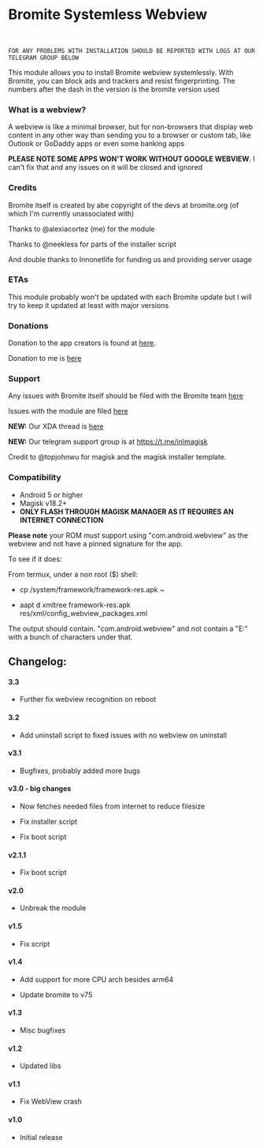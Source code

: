 <h1>Bromite Systemless Webview</h1>
<br>
	
	FOR ANY PROBLEMS WITH INSTALLATION SHOULD BE REPORTED WITH LOGS AT OUR TELEGRAM GROUP BELOW
	
This module allows you to install Bromite webview systemlessly. With Bromite, you can block ads and trackers and resist fingerprinting. The numbers after the dash in the version is the bromite version used

<h3>What is a webview?</h3>

A webview is like a minimal browser, but for non-browsers that display web content in any other way than sending you to a browser or custom tab, like Outlook or GoDaddy apps or even some banking apps

**PLEASE NOTE SOME APPS WON'T WORK WITHOUT GOOGLE WEBVIEW**. I can't fix that and any issues on it will be closed and ignored

<h3>Credits</h3>

Bromite itself is created by abe copyright of the devs at bromite.org (of which I'm currently unassociated with)

Thanks to @alexiacortez (me) for the module

Thanks to @neekless for parts of the installer script

And double thanks to Innonetlife for funding us and providing server usage

<h3> ETAs</h3>

This module probably won't be updated with each Bromite update but I will try to keep it updated at least with major versions

<h3> Donations </h3>

Donation to the app creators is found at [here](https://www.paypal.com/cgi-bin/webscr?cmd=_s-xclick&hosted_button_id=LC7Q6A3UAQPY8). 

Donation to me is [here](https://paypal.me/innonetlife)

<h3> Support </h3>

Any issues with Bromite itself should be filed with the Bromite team [here](https://github.com/bromite/bromite/issues)

Issues with the module are filed [here](https://github.com/alexa-v2/magisk-module-installer/issues)

**NEW:** Our XDA thread is [here](https://forum.xda-developers.com/android/software/bromite-magisk-module-t3936964)

**NEW:** Our telegram support group is at https://t.me/inlmagisk

Credit to @topjohnwu for magisk and the magisk installer template.

<h3>Compatibility</h3>

- Android 5 or higher
- Magisk v18.2+
- **ONLY FLASH THROUGH MAGISK MANAGER AS IT REQUIRES AN INTERNET CONNECTION**

**Please note** your ROM must support using "com.android.webview" as the webview and not have a pinned signature for the app.

To see if it does:

From termux, under a non root ($) shell:

- cp /system/framework/framework-res.apk ~

- aapt d xmltree framework-res.apk res/xml/config_webview_packages.xml

The output should contain. "com.android.webview" and not contain a "E:" with a bunch of characters under that.

<h2>Changelog:</h2>

<h4>3.3</h4>

- Further fix webview recognition on reboot

<h4>3.2</h4>

- Add uninstall script to fixed issues with no webview on uninstall

<h4>v3.1</h4>

- Bugfixes, probably added more bugs

<h4>v3.0 - big changes</h4>

- Now fetches needed files from internet to reduce filesize

- Fix installer script

- Fix boot script 

<h4>v2.1.1</h4>

- Fix boot script

<h4>v2.0</h4>

- Unbreak the module

<h4>v1.5</h4>

- Fix script

<h4>v1.4</h4>

- Add support for more CPU arch besides arm64

- Update bromite to v75

<h4>v1.3</h4>

- Misc bugfixes

<h4>v1.2</h4>

- Updated libs

<h4>v1.1</h4>

- Fix WebView crash

<h4>v1.0</h4>

- Initial release
